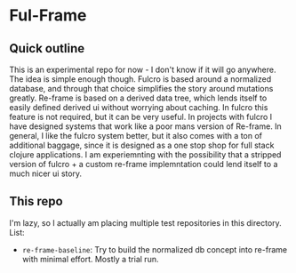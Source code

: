 # Ful-Frame


## Quick outline


This is an experimental repo for now - I don't know if it will go anywhere. The idea is simple enough though. Fulcro is based around a normalized database, and through that choice simplifies the story around mutations greatly. Re-frame is based on a derived data tree, which lends itself to easily defined derived ui without worrying about caching. In fulcro this feature is not required, but it can be very useful. In projects with fulcro I have designed systems that work like a poor mans version of Re-frame. In general, I like the fulcro system better, but it also comes with a ton of additional baggage, since it is designed as a one stop shop for full stack clojure applications. I am experiemnting with the possibility that a stripped version of fulcro + a custom re-frame implemntation could lend itself to a much nicer ui story. 

## This repo

I'm lazy, so I actually am placing multiple test repositories in this directory. List:

 - `re-frame-baseline`: Try to build the normalized db concept into re-frame with minimal effort. Mostly a trial run.

